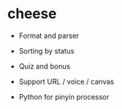 # cheese

- Format and parser
- Sorting by status
- Quiz and bonus

- Support URL / voice / canvas
- Python for pinyin processor
